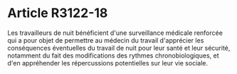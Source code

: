 # Article R3122-18

  
Les travailleurs de nuit bénéficient d'une surveillance médicale renforcée qui a pour objet de permettre au médecin du travail d'apprécier les conséquences éventuelles du travail de nuit pour leur santé et leur sécurité, notamment du fait des modifications des rythmes chronobiologiques, et d'en appréhender les répercussions potentielles sur leur vie sociale.